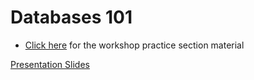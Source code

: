 # Databases 101

- [Click here](https://github.com/uwmadisonieee/Server-And-Database-Workshop) for the workshop practice section material

[Presentation Slides](https://drive.google.com/open?id=1akW4UNi-EBlzVO2IMIokjkJsWdH-zfft7ORMoFI_zGE)